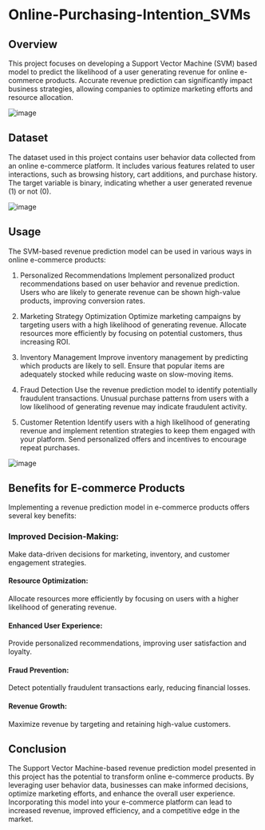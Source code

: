 # Online-Purchasing-Intention_SVMs

## Overview

This project focuses on developing a Support Vector Machine (SVM) based model to predict the likelihood of a user generating revenue for online e-commerce products. Accurate revenue prediction can significantly impact business strategies, allowing companies to optimize marketing efforts and resource allocation.

![image](https://github.com/Soumya-Panda/Online-Purchasing-Intention_SVMs/assets/81625214/f6eaeb34-4a58-426e-9e63-d69f1bafa10e)

## Dataset

The dataset used in this project contains user behavior data collected from an online e-commerce platform. It includes various features related to user interactions, such as browsing history, cart additions, and purchase history. The target variable is binary, indicating whether a user generated revenue (1) or not (0).


![image](https://github.com/Soumya-Panda/Online-Purchasing-Intention_SVMs/assets/81625214/c2de569a-1b66-4c01-91ff-ff4a2b568163)

## Usage

The SVM-based revenue prediction model can be used in various ways in online e-commerce products:

1. Personalized Recommendations
Implement personalized product recommendations based on user behavior and revenue prediction. Users who are likely to generate revenue can be shown high-value products, improving conversion rates.

2. Marketing Strategy Optimization
Optimize marketing campaigns by targeting users with a high likelihood of generating revenue. Allocate resources more efficiently by focusing on potential customers, thus increasing ROI.

3. Inventory Management
Improve inventory management by predicting which products are likely to sell. Ensure that popular items are adequately stocked while reducing waste on slow-moving items.

4. Fraud Detection
Use the revenue prediction model to identify potentially fraudulent transactions. Unusual purchase patterns from users with a low likelihood of generating revenue may indicate fraudulent activity.

5. Customer Retention
Identify users with a high likelihood of generating revenue and implement retention strategies to keep them engaged with your platform. Send personalized offers and incentives to encourage repeat purchases.

![image](https://github.com/Soumya-Panda/Online-Purchasing-Intention_SVMs/assets/81625214/a5f6ff9b-cab7-4551-9d31-e21198dd8480)

## Benefits for E-commerce Products
Implementing a revenue prediction model in e-commerce products offers several key benefits:

### Improved Decision-Making:
Make data-driven decisions for marketing, inventory, and customer engagement strategies.

#### Resource Optimization: 
Allocate resources more efficiently by focusing on users with a higher likelihood of generating revenue.

#### Enhanced User Experience: 
Provide personalized recommendations, improving user satisfaction and loyalty.

#### Fraud Prevention: 
Detect potentially fraudulent transactions early, reducing financial losses.

#### Revenue Growth: 
Maximize revenue by targeting and retaining high-value customers.

## Conclusion

The Support Vector Machine-based revenue prediction model presented in this project has the potential to transform online e-commerce products. By leveraging user behavior data, businesses can make informed decisions, optimize marketing efforts, and enhance the overall user experience. Incorporating this model into your e-commerce platform can lead to increased revenue, improved efficiency, and a competitive edge in the market.




